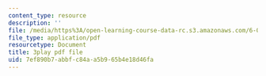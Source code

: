 ```yaml
---
content_type: resource
description: ''
file: /media/https%3A/open-learning-course-data-rc.s3.amazonaws.com/6-006-introduction-to-algorithms-fall-2011/7ef890b7abbfc84aa5b965b4e18d46fa_hkAONP0aC9w.pdf
file_type: application/pdf
resourcetype: Document
title: 3play pdf file
uid: 7ef890b7-abbf-c84a-a5b9-65b4e18d46fa
---
```

